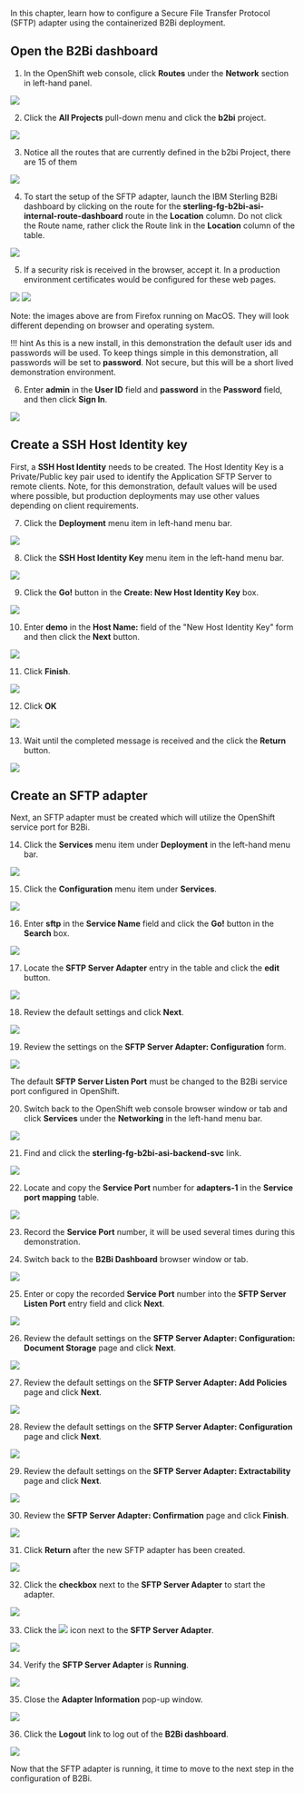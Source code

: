 In this chapter, learn how to configure a Secure File Transfer Protocol (SFTP) adapter using the containerized B2Bi deployment.

## Open the B2Bi dashboard

1. In the OpenShift web console, click **Routes** under the **Network** section in left-hand panel.

![](_attachments/OSOverviewToRoutes.png)

2. Click the **All Projects** pull-down menu and click the **b2bi** project.

![](_attachments/OSRoutesMenu.png)

3. Notice all the routes that are currently defined in the b2bi Project, there are 15 of them

![](_attachments/OSB2BiAllRoutes.png)

4. To start the setup of the SFTP adapter, launch the IBM Sterling B2Bi dashboard by clicking on the route for the **sterling-fg-b2bi-asi-internal-route-dashboard** route in the **Location** column. Do not click the Route name, rather click the Route link in the **Location** column of the table.

![](_attachments/OSB2BiDashboardRoute.png)

5. If a security risk is received in the browser, accept it. In a production environment certificates would be configured for these web pages.

![](_attachments/FFSecurityRisk1.png)
![](_attachments/FFSecurityRisk2.png)

Note: the images above are from Firefox running on MacOS. They will look different depending on browser and operating system.

!!! hint
    As this is a new install, in this demonstration the default user ids and passwords will be used. To keep things simple in this demonstration, all passwords will be set to **password**. Not secure, but this will be a short lived demonstration environment.

6. Enter **admin** in the **User ID** field and **password** in the **Password** field, and then click **Sign In**.

![](_attachments/B2BiAdminLogin.png)

## Create a SSH Host Identity key

First, a **SSH Host Identity** needs to be created. The Host Identity Key is a Private/Public key pair used to identify the Application SFTP Server to remote clients.  Note, for this demonstration, default values will be used where possible, but production deployments may use other values depending on client requirements.

7. Click the **Deployment** menu item in left-hand menu bar.

![](_attachments/B2BiMainMenuToDeployment.png)

8. Click the **SSH Host Identity Key** menu item in the left-hand menu bar.

![](_attachments/B2BiMainMenuDeploymentToHIK.png)

9. Click the **Go!** button in the **Create: New Host Identity Key** box.

![](_attachments/B2BiHIK-CreatePage.png)

10. Enter **demo** in the **Host Name:** field of the "New Host Identity Key" form and then click the **Next** button.

![](_attachments/B2BiHIK-HostName.png)

11. Click **Finish**.

![](_attachments/B2BiHIK-Finish.png)

12. Click **OK**

![](_attachments/B2BiHIKCreated.png)

13. Wait until the completed message is received and the click the **Return** button.

![](_attachments/B2BiHIKCreatedCompleted.png)

## Create an SFTP adapter

Next, an SFTP adapter must be created which will utilize the OpenShift service port for B2Bi.

14. Click the **Services** menu item under **Deployment** in the left-hand menu bar.

![](_attachments/B2BiMainMenuDeploymentToServices.png)

15. Click the **Configuration** menu item under **Services**.

![](_attachments/B2BiMainMenuServicesToConfiguration.png)

16. Enter **sftp** in the **Service Name** field and click the **Go!** button in the **Search** box.

![](_attachments/B2BiServicesConfiguratonForm.png)

17. Locate the **SFTP Server Adapter** entry in the table and click the **edit** button.

![](_attachments/B2BiServicesConfigurationSearchResults.png)

18. Review the default settings and click **Next**.

![](_attachments/B2BiSFTPAdapterName1.png)

19. Review the settings on the **SFTP Server Adapter: Configuration** form.

![](_attachments/B2BiSFTPDefaultSettings1.png)

The default **SFTP Server Listen Port** must be changed to the B2Bi service port configured in OpenShift.

20. Switch back to the OpenShift web console browser window or tab and click **Services** under the **Networking** in the left-hand menu bar.

![](_attachments/OpenShiftRoutesPageToServices.png)

21. Find and click the **sterling-fg-b2bi-asi-backend-svc** link.

![](_attachments/OSServicesASI.png)

22. Locate and copy the **Service Port** number for **adapters-1** in the **Service port mapping** table.

![](_attachments/OSServicesASIOverview.png)

23. Record the **Service Port** number, it will be used several times during this demonstration.

24. Switch back to the **B2Bi Dashboard** browser window or tab.

![](_attachments/B2BiSFTPDefaultSettings1.png)

25. Enter or copy the recorded **Service Port** number into the **SFTP Server Listen Port** entry field and click **Next**.

![](_attachments/B2BiSFTPDefaultSettings2.png)

26. Review the default settings on the **SFTP Server Adapter: Configuration: Document Storage** page and click **Next**.

![](_attachments/B2BiSFTPStroage.png)

27. Review the default settings on the **SFTP Server Adapter: Add Policies** page and click **Next**.

![](_attachments/B2BiSFPPolicies.png)

28. Review the default settings on the **SFTP Server Adapter: Configuration** page and click **Next**.

![](_attachments/B2BiSFTPConfigPage.png)

29. Review the default settings on the **SFTP Server Adapter: Extractability** page and click **Next**.

![](_attachments/B2BiSFTPExtractability.png)

30. Review the **SFTP Server Adapter: Confirmation** page and click **Finish**.

![](_attachments/B2BiSFTPFinish.png)

31. Click **Return** after the new SFTP adapter has been created.

![](_attachments/B2BiSFTPConfirmation.png)

32. Click the **checkbox** next to the **SFTP Server Adapter** to start the adapter.

![](_attachments/B2BiSFTPStartAdapter.png)

33. Click the ![](_attachments/BangIcon.png) icon next to the **SFTP Server Adapter**.

![](_attachments/B2BiSFTPAdapterEnabled.png)

34. Verify the **SFTP Server Adapter** is **Running**.

![](_attachments/B2BiSFTPAdapterStatus.png)

35. Close the **Adapter Information** pop-up window.

![](_attachments/B2BiSFTPAdapterStatus2.png)

36. Click the **Logout** link to log out of the **B2Bi dashboard**.

![](_attachments/B2BiLogout.png)

Now that the SFTP adapter is running, it time to move to the next step in the configuration of B2Bi.
